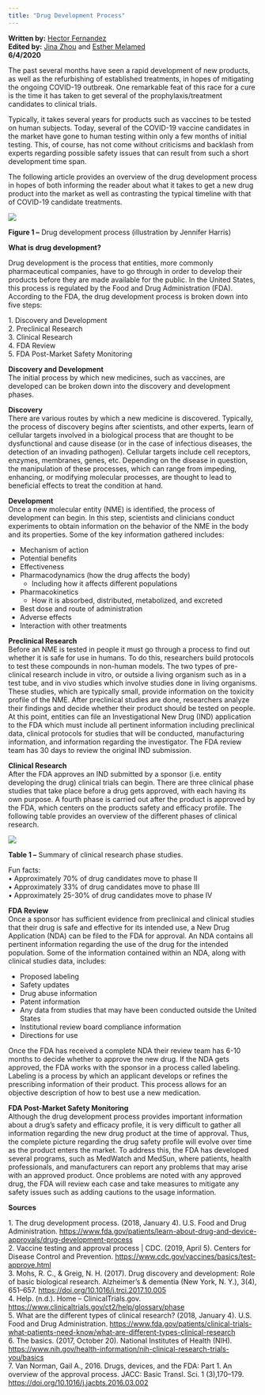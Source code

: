 ```yaml
---
title: "Drug Development Process"
---
```



**Written by:** [Hector Fernandez](https://sites.utexas.edu/melamed-lab/team/hector-fernandez/)  
**Edited by:** [Jina Zhou](https://sites.utexas.edu/melamed-lab/team/jina-zhou/) and [Esther Melamed](https://sites.utexas.edu/melamed-lab/team/esther-melamed/)  
**6/4/2020**

The past several months have seen a rapid development of new products, as well as the refurbishing of established treatments, in hopes of mitigating the ongoing COVID-19 outbreak. One remarkable feat of this race for a cure is the time it has taken to get several of the prophylaxis/treatment candidates to clinical trials.

Typically, it takes several years for products such as vaccines to be tested on human subjects. Today, several of the COVID-19 vaccine candidates in the market have gone to human testing within only a few months of initial testing. This, of course, has not come without criticisms and backlash from experts regarding possible safety issues that can result from such a short development time span.

The following article provides an overview of the drug development process in hopes of both informing the reader about what it takes to get a new drug product into the market as well as contrasting the typical timeline with that of COVID-19 candidate treatments.

[![](https://sites.utexas.edu/melamed-lab/files/2020/06/Screen-Shot-2020-06-04-at-1.11.42-PM.png)](https://sites.utexas.edu/melamed-lab/drug-development-cycle/screen-shot-2020-06-04-at-1-11-42-pm/)

**Figure 1 –** Drug development process (illustration by Jennifer Harris)

**What is drug development?**

Drug development is the process that entities, more commonly pharmaceutical companies, have to go through in order to develop their products before they are made available for the public. In the United States, this process is regulated by the Food and Drug Administration (FDA). According to the FDA, the drug development process is broken down into five steps:

1\. Discovery and Development  
2\. Preclinical Research  
3\. Clinical Research  
4\. FDA Review  
5\. FDA Post-Market Safety Monitoring

**Discovery and Development**  
The initial process by which new medicines, such as vaccines, are developed can be broken down into the discovery and development phases.

**Discovery**  
There are various routes by which a new medicine is discovered. Typically, the process of discovery begins after scientists, and other experts, learn of cellular targets involved in a biological process that are thought to be dysfunctional and cause disease (or in the case of infectious diseases, the detection of an invading pathogen). Cellular targets include cell receptors, enzymes, membranes, genes, etc. Depending on the disease in question, the manipulation of these processes, which can range from impeding, enhancing, or modifying molecular processes, are thought to lead to beneficial effects to treat the condition at hand.

**Development**  
Once a new molecular entity (NME) is identified, the process of development can begin. In this step, scientists and clinicians conduct experiments to obtain information on the behavior of the NME in the body and its properties. Some of the key information gathered includes:

-   Mechanism of action
-   Potential benefits
-   Effectiveness
-   Pharmacodynamics (how the drug affects the body)
    -   Including how it affects different populations
-   Pharmacokinetics
    -   How it is absorbed, distributed, metabolized, and excreted
-   Best dose and route of administration
-   Adverse effects
-   Interaction with other treatments

**Preclinical Research**  
Before an NME is tested in people it must go through a process to find out whether it is safe for use in humans. To do this, researchers build protocols to test these compounds in non-human models. The two types of pre-clinical research include in vitro, or outside a living organism such as in a test tube, and in vivo studies which involve studies done in living organisms. These studies, which are typically small, provide information on the toxicity profile of the NME. After preclinical studies are done, researchers analyze their findings and decide whether their product should be tested on people. At this point, entities can file an Investigational New Drug (IND) application to the FDA which must include all pertinent information including preclinical data, clinical protocols for studies that will be conducted, manufacturing information, and information regarding the investigator. The FDA review team has 30 days to review the original IND submission.

**Clinical Research**  
After the FDA approves an IND submitted by a sponsor (i.e. entity developing the drug) clinical trials can begin. There are three clinical phase studies that take place before a drug gets approved, with each having its own purpose. A fourth phase is carried out after the product is approved by the FDA, which centers on the products safety and efficacy profile. The following table provides an overview of the different phases of clinical research.

[![](https://sites.utexas.edu/melamed-lab/files/2020/06/Screen-Shot-2020-06-04-at-1.15.22-PM.png)](https://sites.utexas.edu/melamed-lab/drug-development-cycle/screen-shot-2020-06-04-at-1-15-22-pm/)

**Table 1 –** Summary of clinical research phase studies.

Fun facts:  
• Approximately 70% of drug candidates move to phase II  
• Approximately 33% of drug candidates move to phase III  
• Approximately 25-30% of drug candidates move to phase IV

**FDA Review**  
Once a sponsor has sufficient evidence from preclinical and clinical studies that their drug is safe and effective for its intended use, a New Drug Application (NDA) can be filed to the FDA for approval. An NDA contains all pertinent information regarding the use of the drug for the intended population. Some of the information contained within an NDA, along with clinical studies data, includes:

-   Proposed labeling
-   Safety updates
-   Drug abuse information
-   Patent information
-   Any data from studies that may have been conducted outside the United States
-   Institutional review board compliance information
-   Directions for use

Once the FDA has received a complete NDA their review team has 6-10 months to decide whether to approve the new drug. If the NDA gets approved, the FDA works with the sponsor in a process called labeling. Labeling is a process by which an applicant develops or refines the prescribing information of their product. This process allows for an objective description of how to best use a new medication.

**FDA Post-Market Safety Monitoring**  
Although the drug development process provides important information about a drug’s safety and efficacy profile, it is very difficult to gather all information regarding the new drug product at the time of approval. Thus, the complete picture regarding the drug safety profile will evolve over time as the product enters the market. To address this, the FDA has developed several programs, such as MedWatch and MedSun, where patients, health professionals, and manufacturers can report any problems that may arise with an approved product. Once problems are noted with any approved drug, the FDA will review each case and take measures to mitigate any safety issues such as adding cautions to the usage information.

**Sources**

1\. The drug development process. (2018, January 4). U.S. Food and Drug Administration. https://www.fda.gov/patients/learn-about-drug-and-device-approvals/drug-development-process  
2\. Vaccine testing and approval process | CDC. (2019, April 5). Centers for Disease Control and Prevention. https://www.cdc.gov/vaccines/basics/test-approve.html  
3\. Mohs, R. C., & Greig, N. H. (2017). Drug discovery and development: Role of basic biological research. Alzheimer’s & dementia (New York, N. Y.), 3(4), 651–657. https://doi.org/10.1016/j.trci.2017.10.005  
4\. Help. (n.d.). Home – ClinicalTrials.gov. https://www.clinicaltrials.gov/ct2/help/glossary/phase  
5\. What are the different types of clinical research? (2018, January 4). U.S. Food and Drug Administration. https://www.fda.gov/patients/clinical-trials-what-patients-need-know/what-are-different-types-clinical-research  
6\. The basics. (2017, October 20). National Institutes of Health (NIH). https://www.nih.gov/health-information/nih-clinical-research-trials-you/basics  
7\. Van Norman, Gail A., 2016. Drugs, devices, and the FDA: Part 1. An overview of the approval process. JACC: Basic Transl. Sci. 1 (3),170–179. https://doi.org/10.1016/j.jacbts.2016.03.002
